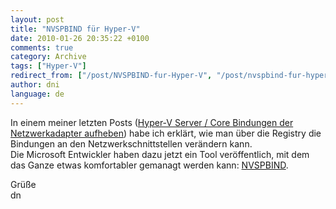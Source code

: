 ```yaml
---
layout: post
title: "NVSPBIND für Hyper-V"
date: 2010-01-26 20:35:22 +0100
comments: true
category: Archive
tags: ["Hyper-V"]
redirect_from: ["/post/NVSPBIND-fur-Hyper-V", "/post/nvspbind-fur-hyper-v"]
author: dni
language: de
---
```

<!-- more -->
<p>In einem meiner letzten Posts (<a href="/post/Hyper-V-Server-Core-Bindungen-der-Netzwerkadapter-aufheben.aspx" target="_blank">Hyper-V Server / Core Bindungen der Netzwerkadapter aufheben</a>) habe ich erklärt, wie man über die Registry die Bindungen an den Netzwerkschnittstellen verändern kann.     <br />Die Microsoft Entwickler haben dazu jetzt ein Tool veröffentlich, mit dem das Ganze etwas komfortabler gemanagt werden kann: <a href="http://code.msdn.microsoft.com/nvspbind" target="_blank">NVSPBIND</a>.</p>  <p>Grüße   <br />dn</p>

